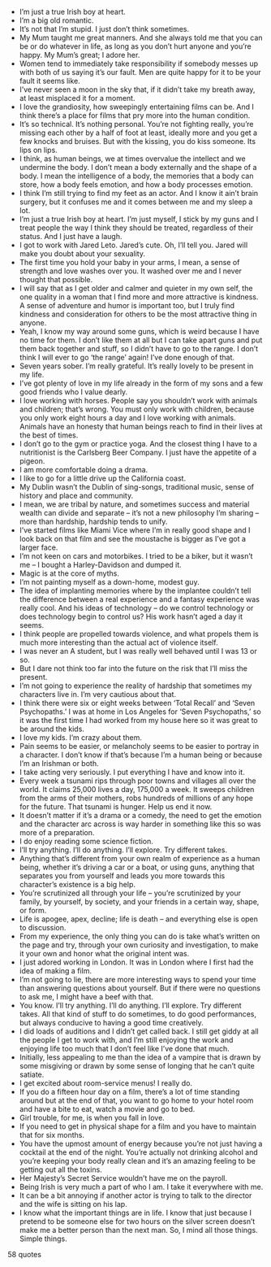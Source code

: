  - I’m just a true Irish boy at heart.
 - I’m a big old romantic.
 - It’s not that I’m stupid. I just don’t think sometimes.
 - My Mum taught me great manners. And she always told me that you can be or do whatever in life, as long as you don’t hurt anyone and you’re happy. My Mum’s great; I adore her.
 - Women tend to immediately take responsibility if somebody messes up with both of us saying it’s our fault. Men are quite happy for it to be your fault it seems like.
 - I’ve never seen a moon in the sky that, if it didn’t take my breath away, at least misplaced it for a moment.
 - I love the grandiosity, how sweepingly entertaining films can be. And I think there’s a place for films that pry more into the human condition.
 - It’s so technical. It’s nothing personal. You’re not fighting really, you’re missing each other by a half of foot at least, ideally more and you get a few knocks and bruises. But with the kissing, you do kiss someone. Its lips on lips.
 - I think, as human beings, we at times overvalue the intellect and we undermine the body. I don’t mean a body externally and the shape of a body. I mean the intelligence of a body, the memories that a body can store, how a body feels emotion, and how a body processes emotion.
 - I think I’m still trying to find my feet as an actor. And I know it ain’t brain surgery, but it confuses me and it comes between me and my sleep a lot.
 - I’m just a true Irish boy at heart. I’m just myself, I stick by my guns and I treat people the way I think they should be treated, regardless of their status. And I just have a laugh.
 - I got to work with Jared Leto. Jared’s cute. Oh, I’ll tell you. Jared will make you doubt about your sexuality.
 - The first time you hold your baby in your arms, I mean, a sense of strength and love washes over you. It washed over me and I never thought that possible.
 - I will say that as I get older and calmer and quieter in my own self, the one quality in a woman that I find more and more attractive is kindness. A sense of adventure and humor is important too, but I truly find kindness and consideration for others to be the most attractive thing in anyone.
 - Yeah, I know my way around some guns, which is weird because I have no time for them. I don’t like them at all but I can take apart guns and put them back together and stuff, so I didn’t have to go to the range. I don’t think I will ever to go ‘the range’ again! I’ve done enough of that.
 - Seven years sober. I’m really grateful. It’s really lovely to be present in my life.
 - I’ve got plenty of love in my life already in the form of my sons and a few good friends who I value dearly.
 - I love working with horses. People say you shouldn’t work with animals and children; that’s wrong. You must only work with children, because you only work eight hours a day and I love working with animals. Animals have an honesty that human beings reach to find in their lives at the best of times.
 - I don’t go to the gym or practice yoga. And the closest thing I have to a nutritionist is the Carlsberg Beer Company. I just have the appetite of a pigeon.
 - I am more comfortable doing a drama.
 - I like to go for a little drive up the California coast.
 - My Dublin wasn’t the Dublin of sing-songs, traditional music, sense of history and place and community.
 - I mean, we are tribal by nature, and sometimes success and material wealth can divide and separate – it’s not a new philosophy I’m sharing – more than hardship, hardship tends to unify.
 - I’ve started films like Miami Vice where I’m in really good shape and I look back on that film and see the moustache is bigger as I’ve got a larger face.
 - I’m not keen on cars and motorbikes. I tried to be a biker, but it wasn’t me – I bought a Harley-Davidson and dumped it.
 - Magic is at the core of myths.
 - I’m not painting myself as a down-home, modest guy.
 - The idea of implanting memories where by the implantee couldn’t tell the difference between a real experience and a fantasy experience was really cool. And his ideas of technology – do we control technology or does technology begin to control us? His work hasn’t aged a day it seems.
 - I think people are propelled towards violence, and what propels them is much more interesting than the actual act of violence itself.
 - I was never an A student, but I was really well behaved until I was 13 or so.
 - But I dare not think too far into the future on the risk that I’ll miss the present.
 - I’m not going to experience the reality of hardship that sometimes my characters live in. I’m very cautious about that.
 - I think there were six or eight weeks between ‘Total Recall’ and ‘Seven Psychopaths.’ I was at home in Los Angeles for ‘Seven Psychopaths,’ so it was the first time I had worked from my house here so it was great to be around the kids.
 - I love my kids. I’m crazy about them.
 - Pain seems to be easier, or melancholy seems to be easier to portray in a character. I don’t know if that’s because I’m a human being or because I’m an Irishman or both.
 - I take acting very seriously. I put everything I have and know into it.
 - Every week a tsunami rips through poor towns and villages all over the world. It claims 25,000 lives a day, 175,000 a week. It sweeps children from the arms of their mothers, robs hundreds of millions of any hope for the future. That tsunami is hunger. Help us end it now.
 - It doesn’t matter if it’s a drama or a comedy, the need to get the emotion and the character arc across is way harder in something like this so was more of a preparation.
 - I do enjoy reading some science fiction.
 - I’ll try anything. I’ll do anything. I’ll explore. Try different takes.
 - Anything that’s different from your own realm of experience as a human being, whether it’s driving a car or a boat, or using guns, anything that separates you from yourself and leads you more towards this character’s existence is a big help.
 - You’re scrutinized all through your life – you’re scrutinized by your family, by yourself, by society, and your friends in a certain way, shape, or form.
 - Life is apogee, apex, decline; life is death – and everything else is open to discussion.
 - From my experience, the only thing you can do is take what’s written on the page and try, through your own curiosity and investigation, to make it your own and honor what the original intent was.
 - I just adored working in London. It was in London where I first had the idea of making a film.
 - I’m not going to lie, there are more interesting ways to spend your time than answering questions about yourself. But if there were no questions to ask me, I might have a beef with that.
 - You know. I’ll try anything. I’ll do anything. I’ll explore. Try different takes. All that kind of stuff to do sometimes, to do good performances, but always conducive to having a good time creatively.
 - I did loads of auditions and I didn’t get called back. I still get giddy at all the people I get to work with, and I’m still enjoying the work and enjoying life too much that I don’t feel like I’ve done that much.
 - Initially, less appealing to me than the idea of a vampire that is drawn by some misgiving or drawn by some sense of longing that he can’t quite satiate.
 - I get excited about room-service menus! I really do.
 - If you do a fifteen hour day on a film, there’s a lot of time standing around but at the end of that, you want to go home to your hotel room and have a bite to eat, watch a movie and go to bed.
 - Girl trouble, for me, is when you fall in love.
 - If you need to get in physical shape for a film and you have to maintain that for six months.
 - You have the upmost amount of energy because you’re not just having a cocktail at the end of the night. You’re actually not drinking alcohol and you’re keeping your body really clean and it’s an amazing feeling to be getting out all the toxins.
 - Her Majesty’s Secret Service wouldn’t have me on the payroll.
 - Being Irish is very much a part of who I am. I take it everywhere with me.
 - It can be a bit annoying if another actor is trying to talk to the director and the wife is sitting on his lap.
 - I know what the important things are in life. I know that just because I pretend to be someone else for two hours on the silver screen doesn’t make me a better person than the next man. So, I mind all those things. Simple things.

58 quotes